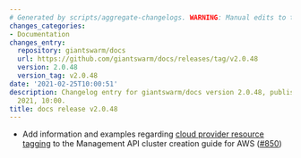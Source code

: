 ```yaml
---
# Generated by scripts/aggregate-changelogs. WARNING: Manual edits to this files will be overwritten.
changes_categories:
- Documentation
changes_entry:
  repository: giantswarm/docs
  url: https://github.com/giantswarm/docs/releases/tag/v2.0.48
  version: 2.0.48
  version_tag: v2.0.48
date: '2021-02-25T10:00:51'
description: Changelog entry for giantswarm/docs version 2.0.48, published on 25 February
  2021, 10:00.
title: docs release v2.0.48
---
```


- Add information and examples regarding [cloud provider resource tagging](https://docs.giantswarm.io/use-the-api/management-api/creating-workload-clusters/aws/#cluster-provider-resource-tagging) to the Management API cluster creation guide for AWS ([#850](https://github.com/giantswarm/docs/pull/850))
